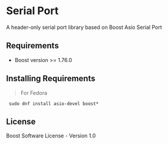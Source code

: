 # Serial Port

A header-only serial port library based on Boost Asio Serial Port

## Requirements

+ Boost version >= 1.76.0

## Installing Requirements

> For Fedora

```
 sudo dnf install asio-devel boost*
```

## License

Boost Software License - Version 1.0
